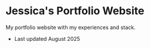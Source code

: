 # Jessica's Portfolio Website

My portfolio website with my experiences and stack.


- Last updated August 2025
